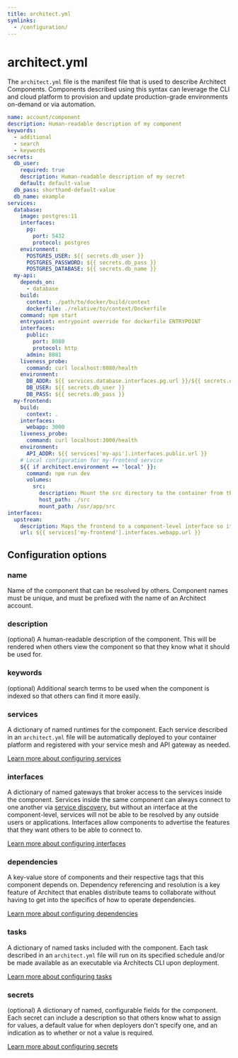 ```yaml
---
title: architect.yml
symlinks:
  - /configuration/
---
```


# architect.yml

The `architect.yml` file is the manifest file that is used to describe Architect Components. Components described using this syntax can leverage the CLI and cloud platform to provision and update production-grade environments on-demand or via automation.

```yaml
name: account/component
description: Human-readable description of my component
keywords:
  - additional
  - search
  - keywords
secrets:
  db_user:
    required: true
    description: Human-readable description of my secret
    default: default-value
  db_pass: shorthand-default-value
  db_name: example
services:
  database:
    image: postgres:11
    interfaces:
      pg:
        port: 5432
        protocol: postgres
    environment:
      POSTGRES_USER: ${{ secrets.db_user }}
      POSTGRES_PASSWORD: ${{ secrets.db_pass }}
      POSTGRES_DATABASE: ${{ secrets.db_name }}
  my-api:
    depends_on:
      - database
    build:
      context: ./path/to/docker/build/context
      dockerfile: ./relative/to/context/Dockerfile
    command: npm start
    entrypoint: entrypoint override for dockerfile ENTRYPOINT
    interfaces:
      public:
        port: 8080
        protocol: http
      admin: 8081
    liveness_probe:
      command: curl localhost:8080/health
    environment:
      DB_ADDR: ${{ services.database.interfaces.pg.url }}/${{ secrets.db_name }}
      DB_USER: ${{ secrets.db_user }}
      DB_PASS: ${{ secrets.db_pass }}
  my-frontend:
    build:
      context: .
    interfaces:
      webapp: 3000
    liveness_probe:
      command: curl localhost:3000/health
    environment:
      API_ADDR: ${{ services['my-api'].interfaces.public.url }}
    # Local configuration for my-frontend service
    ${{ if architect.environment == 'local' }}:
      command: npm run dev
      volumes:
        src:
          description: Mount the src directory to the container from the host when running locally
          host_path: ./src
          mount_path: /usr/app/src
interfaces:
  upstream:
    description: Maps the frontend to a component-level interface so it can be consumed by others
    url: ${{ services['my-frontend'].interfaces.webapp.url }}
```

## Configuration options

### name

Name of the component that can be resolved by others. Component names must be unique, and must be prefixed with the name of an Architect account.

### description

(optional) A human-readable description of the component. This will be rendered when others view the component so that they know what it should be used for.

### keywords

(optional) Additional search terms to be used when the component is indexed so that others can find it more easily.

### services

A dictionary of named runtimes for the component. Each service described in an `architect.yml` file will be automatically deployed to your container platform and registered with your service mesh and API gateway as needed.

[Learn more about configuring services](/components/services)

### interfaces

A dictionary of named gateways that broker access to the services inside the component. Services inside the same component can always connect to one another via [service discovery](/components/service-discovery), but without an interface at the component-level, services will not be able to be resolved by any outside users or applications. Interfaces allow components to advertise the features that they want others to be able to connect to.

[Learn more about configuring interfaces](/components/interfaces)

### dependencies

A key-value store of components and their respective tags that this component depends on. Dependency referencing and resolution is a key feature of Architect that enables distribute teams to collaborate without having to get into the specifics of how to operate dependencies.

[Learn more about configuring dependencies](/components/dependencies)

### tasks

A dictionary of named tasks included with the component. Each task described in an `architect.yml` file will run on its specified schedule and/or be made available as an executable via Architects CLI upon deployment.

[Learn more about configuring tasks](/components/tasks)

### secrets

(optional) A dictionary of named, configurable fields for the component. Each secret can include a description so that others know what to assign for values, a default value for when deployers don't specify one, and an indication as to whether or not a value is required.

[Learn more about configuring secrets](/components/secrets)

